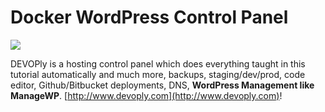 # Docker WordPress Control Panel

[<img src="http://www.wordpressdocker.com/imgs/devoply.png">](http://www.devoply.com/)

DEVOPly is a hosting control panel which does everything taught in this tutorial automatically and much more, backups, staging/dev/prod, code editor, Github/Bitbucket deployments, DNS, **WordPress Management like ManageWP**. [http://www.devoply.com](http://www.devoply.com)!


